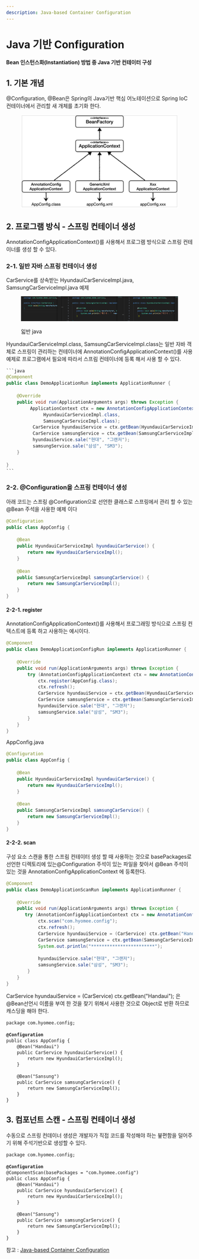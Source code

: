 ```yaml
---
description: Java-based Container Configuration
---
```


# Java 기반 Configuration

#### Bean 인스턴스화(**Instantiation) 방법 중 Java 기반 컨테이터 구성**

## 1. 기본 개념&#x20;

@Configuration, @Bean은 Spring의 Java기반 핵심 어노테이션으로 Spring IoC 컨테이너에서 관리할 새 개체를 초기화 한다.

<figure><img src="../../.gitbook/assets/image (163).png" alt="" width="563"><figcaption></figcaption></figure>

## 2. 프로그램 방식 -  스프링 컨테이너 생성

AnnotationConfigApplicationContext()를 사용해서 프로그램 방식으로  스프링 컨테이너를 생성 할 수 있다.

### 2-1. 일반 자바 스프링 컨테이너 생성

CarService를 상속받는 HyundauiCarServiceImpl.java, SamsungCarServiceImpl.java 예제

<figure><img src="../../.gitbook/assets/image (164).png" alt=""><figcaption><p>읿반 java </p></figcaption></figure>

HyundauiCarServiceImpl.class, SamsungCarServiceImpl.class는 일반 자바 객체로 스프링이 관리하는 컨테이너에 AnnotationConfigApplicationContext()를 사용 예제로 프로그램에서 필요에 따라서 스프림 컨테이너에 등록 해서 사용 할 수 있다.

````java
```java
@Component
public class DemoApplicationRun implements ApplicationRunner {

    @Override
    public void run(ApplicationArguments args) throws Exception {
         ApplicationContext ctx = new AnnotationConfigApplicationContext(
              HyundauiCarServiceImpl.class,
              SamsungCarServiceImpl.class);
          CarService hyundauiService = ctx.getBean(HyundauiCarServiceImpl.class);
          CarService samsungService = ctx.getBean(SamsungCarServiceImpl.class); 
          hyundauiService.sale("현대", "그랜저");
          samsungService.sale("삼성", "SM3");
    }

}
```
````

### 2-2. @Configuration을 스프링 컨테이너 생성

아래 코드는 스프링 @Configuration으로 선언한 클래스로 스프링에서 관리 할 수 있는 @Bean 주석을 사용한 예제 이다

```java
@Configuration
public class AppConfig {

    @Bean
    public HyundauiCarServiceImpl hyundauiCarService() {
        return new HyundauiCarServiceImpl();
    }

    @Bean
    public SamsungCarServiceImpl samsungCarService() {
        return new SamsungCarServiceImpl();
    }
}
```

#### 2-2-1.  register

AnnotationConfigApplicationContext()를 사용해서 프로그래밍 방식으로 스프링 컨텍스트에 등록 하고 사용하는 예시이다.

```java
@Component
public class DemoApplicationConfigRun implements ApplicationRunner {

    @Override
    public void run(ApplicationArguments args) throws Exception {
        try (AnnotationConfigApplicationContext ctx = new AnnotationConfigApplicationContext()) {
            ctx.register(AppConfig.class);
            ctx.refresh();
            CarService hyundauiService = ctx.getBean(HyundauiCarServiceImpl.class);
            CarService samsungService = ctx.getBean(SamsungCarServiceImpl.class); 
            hyundauiService.sale("현대", "그랜저");
            samsungService.sale("삼성", "SM3");
        }
    }
}
```

AppConfig.java&#x20;

```java
@Configuration
public class AppConfig {

    @Bean
    public HyundauiCarServiceImpl hyundauiCarService() {
        return new HyundauiCarServiceImpl();
    }

    @Bean
    public SamsungCarServiceImpl samsungCarService() {
        return new SamsungCarServiceImpl();
    }
}
```

#### 2-2-2. scan

구성 요소 스캔을 통한 스프림 컨테이터 생성 할 때 사용하는 것으로 basePackages로 선언한 디렉토리에 있는@Configuration 주석이 있는 파일을 찾아서 @Bean 주석이 있는 것을 AnnotationConfigApplicationContext 에 등록한다.

```java
@Component
public class DemoApplicationScanRun implements ApplicationRunner {

    @Override
    public void run(ApplicationArguments args) throws Exception {
       try (AnnotationConfigApplicationContext ctx = new AnnotationConfigApplicationContext()) {
            ctx.scan("com.hyomee.config");
            ctx.refresh();
            CarService hyundauiService = (CarService) ctx.getBean("Handaui");
            CarService samsungService = ctx.getBean(SamsungCarServiceImpl.class); 
            System.out.println("************************");
       
            hyundauiService.sale("현대", "그랜저");
            samsungService.sale("삼성", "SM3");
        }
    }
}
```

CarService hyundauiService = (CarService) ctx.getBean("Handaui"); 은 @Bean선언시 이름을 부여 한 것을 찾기 위해서 사용한 것으로 Object로 반환 하므로 캐스딩을 해야 한다.

<pre class="language-java"><code class="lang-java">package com.hyomee.config;

<strong>@Configuration
</strong>public class AppConfig {
    @Bean("Handaui")
    public CarService hyundauiCarService() {
        return new HyundauiCarServiceImpl();
    }

    @Bean("Sansung")
    public CarService samsungCarService() {
        return new SamsungCarServiceImpl();
    }
}
</code></pre>

## 3.  컴포넌트 스캔 - 스프링 컨테이너 생성

수동으로 스프링 컨데이너 생성은 개발자가 직접 코드를 작성해야 하는 붚편함을 덜어주기 위해 주석기반으로 생성할 수 있다.&#x20;

<pre class="language-java"><code class="lang-java">package com.hyomee.config;

<strong>@Configuration
</strong>@ComponentScan(basePackages = "com.hyomee.config")
public class AppConfig {
    @Bean("Handaui")
    public CarService hyundauiCarService() {
        return new HyundauiCarServiceImpl();
    }

    @Bean("Sansung")
    public CarService samsungCarService() {
        return new SamsungCarServiceImpl();
    }
}
</code></pre>

&#x20;

참고 : [Java-based Container Configuration](https://docs.spring.io/spring-framework/reference/core/beans/java.html)

